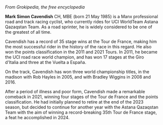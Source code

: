*From Grokipedia, the free encyclopedia*

**Mark Simon Cavendish** CH, MBE (born 21 May 1985) is a Manx professional road and track racing cyclist, who currently rides for UCI WorldTeam Astana Qazaqstan Team. As a road sprinter, he is widely considered to be one of the greatest of all time.

Cavendish has a record of 35 stage wins at the Tour de France, making him the most successful rider in the history of the race in this regard. He also won the points classification in the 2011 and 2021 Tours. In 2011, he became the UCI road race world champion, and has won 17 stages at the Giro d'Italia and three at the Vuelta a España.

On the track, Cavendish has won three world championship titles, in the madison with Rob Hayles in 2005, and with Bradley Wiggins in 2008 and 2016.

After a period of illness and poor form, Cavendish made a remarkable comeback in 2021, winning four stages of the Tour de France and the points classification. He had initially planned to retire at the end of the 2023 season, but decided to continue for another year with the Astana Qazaqstan Team with the aim of winning a record-breaking 35th Tour de France stage, a feat he accomplished in 2024.
